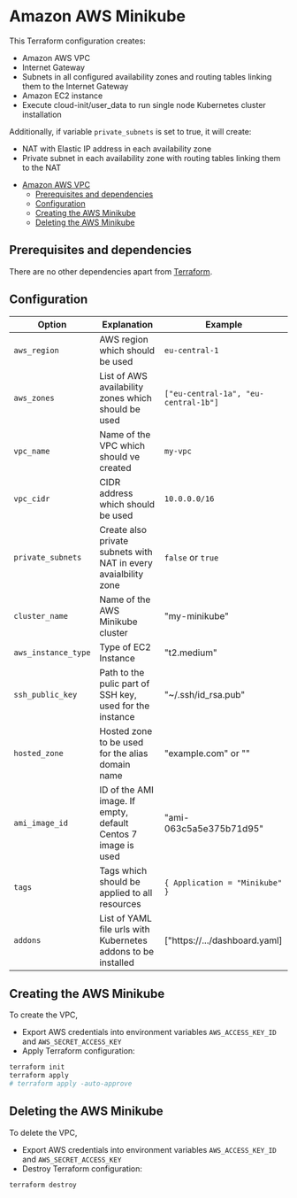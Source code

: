 # Amazon AWS Minikube

This Terraform configuration creates:
* Amazon AWS VPC
* Internet Gateway
* Subnets in all configured availability zones and routing tables linking them to the Internet Gateway
* Amazon EC2 instance
* Execute cloud-init/user_data to run single node Kubernetes cluster installation

Additionally, if variable `private_subnets` is set to true, it will create:

* NAT with Elastic IP address in each availability zone
* Private subnet in each availability zone with routing tables linking them to the NAT

<!-- TOC -->

- [Amazon AWS VPC](#amazon-aws-vpc)
    - [Prerequisites and dependencies](#prerequisites-and-dependencies)
    - [Configuration](#configuration)
    - [Creating the AWS Minikube](#creating-the-aws-minikube)
    - [Deleting the AWS Minikube](#deleting-the-aws-minikube)

<!-- /TOC -->

## Prerequisites and dependencies

There are no other dependencies apart from [Terraform](https://www.terraform.io).

## Configuration

| Option | Explanation | Example |
|--------|-------------|---------|
| `aws_region` | AWS region which should be used | `eu-central-1` |
| `aws_zones` | List of AWS availability zones which should be used | `["eu-central-1a", "eu-central-1b"]` |
| `vpc_name` | Name of the VPC which should ve created | `my-vpc` |
| `vpc_cidr` | CIDR address which should be used | `10.0.0.0/16` |
| `private_subnets` | Create also private subnets with NAT in every avaialbility zone | `false` or `true` |
| `cluster_name` | Name of the AWS Minikube cluster | "my-minikube" |
| `aws_instance_type` | Type of EC2 Instance | "t2.medium" |
| `ssh_public_key` | Path to the pulic part of SSH key, used for the instance | "~/.ssh/id_rsa.pub" |
| `hosted_zone` | Hosted zone to be used for the alias domain name | "example.com" or "" |
| `ami_image_id` | ID of the AMI image. If empty, default Centos 7 image is used | "ami-063c5a5e375b71d95" |
| `tags` | Tags which should be applied to all resources | `{ Application = "Minikube" }` |
| `addons` | List of YAML file urls with Kubernetes addons to be installed | ["https://.../dashboard.yaml] |

## Creating the AWS Minikube

To create the VPC, 
* Export AWS credentials into environment variables `AWS_ACCESS_KEY_ID` and `AWS_SECRET_ACCESS_KEY`
* Apply Terraform configuration:
```bash
terraform init
terraform apply
# terraform apply -auto-approve
```

## Deleting the AWS Minikube

To delete the VPC, 
* Export AWS credentials into environment variables `AWS_ACCESS_KEY_ID` and `AWS_SECRET_ACCESS_KEY`
* Destroy Terraform configuration:
```bash
terraform destroy
```
